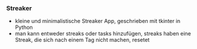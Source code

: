### Streaker

* kleine und minimalistische Streaker App, geschrieben mit tkinter in Python
* man kann entweder streaks oder tasks hinzufügen, streaks haben eine Streak, die sich nach einem Tag nicht machen, resetet